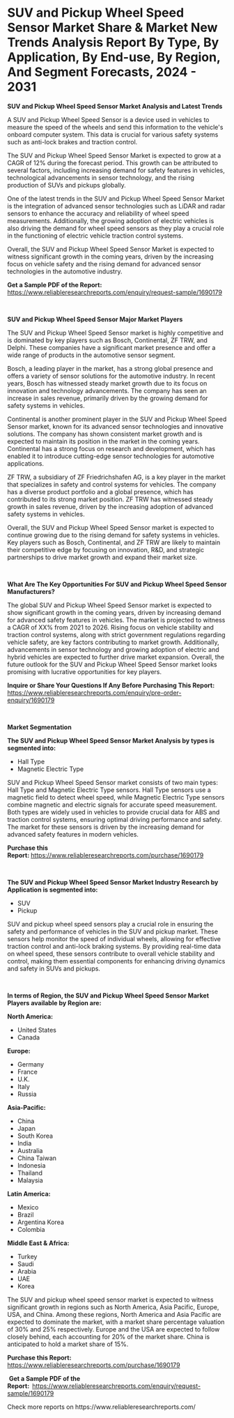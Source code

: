 <p><h1>SUV and Pickup Wheel Speed Sensor Market Share & Market New Trends Analysis Report By Type, By Application, By End-use, By Region, And Segment Forecasts, 2024 - 2031</h1></p><p><strong>SUV and Pickup Wheel Speed Sensor Market Analysis and Latest Trends</strong></p>
<p><p>A SUV and Pickup Wheel Speed Sensor is a device used in vehicles to measure the speed of the wheels and send this information to the vehicle's onboard computer system. This data is crucial for various safety systems such as anti-lock brakes and traction control.</p><p>The SUV and Pickup Wheel Speed Sensor Market is expected to grow at a CAGR of 12% during the forecast period. This growth can be attributed to several factors, including increasing demand for safety features in vehicles, technological advancements in sensor technology, and the rising production of SUVs and pickups globally.</p><p>One of the latest trends in the SUV and Pickup Wheel Speed Sensor Market is the integration of advanced sensor technologies such as LiDAR and radar sensors to enhance the accuracy and reliability of wheel speed measurements. Additionally, the growing adoption of electric vehicles is also driving the demand for wheel speed sensors as they play a crucial role in the functioning of electric vehicle traction control systems.</p><p>Overall, the SUV and Pickup Wheel Speed Sensor Market is expected to witness significant growth in the coming years, driven by the increasing focus on vehicle safety and the rising demand for advanced sensor technologies in the automotive industry.</p></p>
<p><strong>Get a Sample PDF of the Report:&nbsp;</strong> <a href="https://www.reliableresearchreports.com/enquiry/request-sample/1690179">https://www.reliableresearchreports.com/enquiry/request-sample/1690179</a></p>
<p>&nbsp;</p>
<p><strong>SUV and Pickup Wheel Speed Sensor Major Market Players</strong></p>
<p><p>The SUV and Pickup Wheel Speed Sensor market is highly competitive and is dominated by key players such as Bosch, Continental, ZF TRW, and Delphi. These companies have a significant market presence and offer a wide range of products in the automotive sensor segment.</p><p>Bosch, a leading player in the market, has a strong global presence and offers a variety of sensor solutions for the automotive industry. In recent years, Bosch has witnessed steady market growth due to its focus on innovation and technology advancements. The company has seen an increase in sales revenue, primarily driven by the growing demand for safety systems in vehicles.</p><p>Continental is another prominent player in the SUV and Pickup Wheel Speed Sensor market, known for its advanced sensor technologies and innovative solutions. The company has shown consistent market growth and is expected to maintain its position in the market in the coming years. Continental has a strong focus on research and development, which has enabled it to introduce cutting-edge sensor technologies for automotive applications.</p><p>ZF TRW, a subsidiary of ZF Friedrichshafen AG, is a key player in the market that specializes in safety and control systems for vehicles. The company has a diverse product portfolio and a global presence, which has contributed to its strong market position. ZF TRW has witnessed steady growth in sales revenue, driven by the increasing adoption of advanced safety systems in vehicles.</p><p>Overall, the SUV and Pickup Wheel Speed Sensor market is expected to continue growing due to the rising demand for safety systems in vehicles. Key players such as Bosch, Continental, and ZF TRW are likely to maintain their competitive edge by focusing on innovation, R&D, and strategic partnerships to drive market growth and expand their market size.</p></p>
<p>&nbsp;</p>
<p><strong>What Are The Key Opportunities For SUV and Pickup Wheel Speed Sensor Manufacturers?</strong></p>
<p><p>The global SUV and Pickup Wheel Speed Sensor market is expected to show significant growth in the coming years, driven by increasing demand for advanced safety features in vehicles. The market is projected to witness a CAGR of XX% from 2021 to 2026. Rising focus on vehicle stability and traction control systems, along with strict government regulations regarding vehicle safety, are key factors contributing to market growth. Additionally, advancements in sensor technology and growing adoption of electric and hybrid vehicles are expected to further drive market expansion. Overall, the future outlook for the SUV and Pickup Wheel Speed Sensor market looks promising with lucrative opportunities for key players.</p></p>
<p><strong>Inquire or Share Your Questions If Any Before Purchasing This Report:</strong> <a href="https://www.reliableresearchreports.com/enquiry/pre-order-enquiry/1690179">https://www.reliableresearchreports.com/enquiry/pre-order-enquiry/1690179</a></p>
<p>&nbsp;</p>
<p><strong>Market Segmentation</strong></p>
<p><strong>The SUV and Pickup Wheel Speed Sensor Market Analysis by types is segmented into:</strong></p>
<p><ul><li>Hall Type</li><li>Magnetic Electric Type</li></ul></p>
<p><p>SUV and Pickup Wheel Speed Sensor market consists of two main types: Hall Type and Magnetic Electric Type sensors. Hall Type sensors use a magnetic field to detect wheel speed, while Magnetic Electric Type sensors combine magnetic and electric signals for accurate speed measurement. Both types are widely used in vehicles to provide crucial data for ABS and traction control systems, ensuring optimal driving performance and safety. The market for these sensors is driven by the increasing demand for advanced safety features in modern vehicles.</p></p>
<p><strong>Purchase this Report:&nbsp;</strong><a href="https://www.reliableresearchreports.com/purchase/1690179">https://www.reliableresearchreports.com/purchase/1690179</a></p>
<p>&nbsp;</p>
<p><strong>The SUV and Pickup Wheel Speed Sensor Market Industry Research by Application is segmented into:</strong></p>
<p><ul><li>SUV</li><li>Pickup</li></ul></p>
<p><p>SUV and pickup wheel speed sensors play a crucial role in ensuring the safety and performance of vehicles in the SUV and pickup market. These sensors help monitor the speed of individual wheels, allowing for effective traction control and anti-lock braking systems. By providing real-time data on wheel speed, these sensors contribute to overall vehicle stability and control, making them essential components for enhancing driving dynamics and safety in SUVs and pickups.</p></p>
<p>&nbsp;</p>
<p><strong>In terms of Region, the SUV and Pickup Wheel Speed Sensor Market Players available by Region are:</strong></p>
<p>
    <p> <strong> North America: </strong>
        <ul>
            <li>United States</li>
            <li>Canada</li>
        </ul>
        </p> 
    <p> <strong> Europe: </strong>
        <ul>
            <li>Germany</li>
            <li>France</li>
            <li>U.K.</li>
            <li>Italy</li>
            <li>Russia</li>
        </ul>
        </p> 
    <p> <strong> Asia-Pacific: </strong>
        <ul>
            <li>China</li>
            <li>Japan</li>
            <li>South Korea</li>
            <li>India</li>
            <li>Australia</li>
            <li>China Taiwan</li>
            <li>Indonesia</li>
            <li>Thailand</li>
            <li>Malaysia</li>
        </ul>
        </p> 
    <p> <strong> Latin America: </strong>
        <ul>
            <li>Mexico</li>
            <li>Brazil</li>
            <li>Argentina Korea</li>
            <li>Colombia</li>
        </ul>
        </p> 
    <p> <strong> Middle East & Africa: </strong>
        <ul>
            <li>Turkey</li>
            <li>Saudi</li>
            <li>Arabia</li>
            <li>UAE</li>
            <li>Korea</li>
        </ul>
    </p>
    </p>
<p><p>The SUV and pickup wheel speed sensor market is expected to witness significant growth in regions such as North America, Asia Pacific, Europe, USA, and China. Among these regions, North America and Asia Pacific are expected to dominate the market, with a market share percentage valuation of 30% and 25% respectively. Europe and the USA are expected to follow closely behind, each accounting for 20% of the market share. China is anticipated to hold a market share of 15%.</p></p>
<p><strong>Purchase this Report: </strong><a href="https://www.reliableresearchreports.com/purchase/1690179">https://www.reliableresearchreports.com/purchase/1690179</a></p>
<p>&nbsp;<strong>Get a Sample PDF of the Report:&nbsp;&nbsp;</strong><a href="https://www.reliableresearchreports.com/enquiry/request-sample/1690179">https://www.reliableresearchreports.com/enquiry/request-sample/1690179</a></p>
<p><strong></strong></p>
<p>Check more reports on https://www.reliableresearchreports.com/</p>